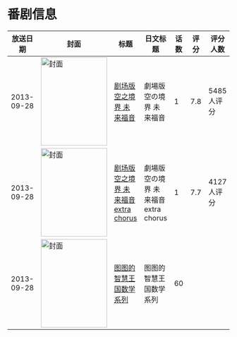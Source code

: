 # 番剧信息

|放送日期|封面|标题|日文标题|话数|评分|评分人数|
|---|---|---|---|---|---|---|
|2013-09-28|<img src="//lain.bgm.tv/pic/cover/c/2f/ef/43581_gmR7D.jpg" alt="封面" style="width:150px;height:200px;object-fit:cover;">|[剧场版 空之境界 未来福音](https://bangumi.tv/subject/43581)|劇場版 空の境界 未来福音|1|7.8|5485人评分|
|2013-09-28|<img src="//lain.bgm.tv/pic/cover/c/5f/34/97305_MMs0b.jpg" alt="封面" style="width:150px;height:200px;object-fit:cover;">|[剧场版 空之境界 未来福音 extra chorus](https://bangumi.tv/subject/97305)|劇場版 空の境界 未来福音 extra chorus|1|7.7|4127人评分|
|2013-09-28|<img src="//lain.bgm.tv/pic/cover/c/4c/d9/538226_26UuU.jpg" alt="封面" style="width:150px;height:200px;object-fit:cover;">|[图图的智慧王国数学系列](https://bangumi.tv/subject/538226)|图图的智慧王国数学系列|60|||
